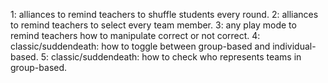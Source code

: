 1: alliances to remind teachers to shuffle students every round.
2: alliances to remind teachers to select every team member.
3: any play mode to remind teachers how to manipulate correct or not correct.
4: classic/suddendeath: how to toggle between group-based and individual-based.
5: classic/suddendeath: how to check who represents teams in group-based.
